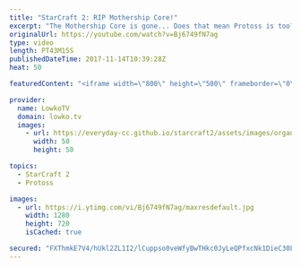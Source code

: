 ```yaml
---
title: "StarCraft 2: RIP Mothership Core!"
excerpt: "The Mothership Core is gone... Does that mean Protoss is too? Subscribe for more videos: http://lowko.tv/youtube More StarCraft 2 Commentary: https://goo.gl/XXpZvf  This is the first Grand Finals in the new patch of professional StarCraft 2. While the Mothership Core has been removed, a lot of additions"
originalUrl: https://youtube.com/watch?v=Bj6749fN7ag
type: video
length: PT43M15S
publishedDateTime: 2017-11-14T10:39:28Z
heat: 50

featuredContent: "<iframe width=\"800\" height=\"500\" frameborder=\"0\" src=\"https://www.youtube.com/embed/Bj6749fN7ag\" allow=\"accelerometer; autoplay; encrypted-media; gyroscope; picture-in-picture\" allowfullscreen></iframe>"

provider:
  name: LowkoTV
  domain: lowko.tv
  images:
    - url: https://everyday-cc.github.io/starcraft2/assets/images/organizations/lowko.tv-50x50.jpg
      width: 50
      height: 50

topics:
  - StarCraft 2
  - Protoss

images:
  - url: https://i.ytimg.com/vi/Bj6749fN7ag/maxresdefault.jpg
    width: 1280
    height: 720
    isCached: true

secured: "FXThmkE7V4/hUkl2ZL1I2/lCuppso0veWfyBwTHkc0JyLeQPfxcNk1DieC30LkyifUsOS6uDpfkQ0vBkvtiGyZF2DE+eG+RWb15dsbcwxIECFhjUGnPebfmPxvKUfq5O1XWRf3oK8X+gg8DrERZn+xCy2qf7LYDlWO3dUqAsSZs7o+BPc/PKJBq3Y3RhV/TJ/I6Qk6hp8rrhoCp4EpNIdOvLRXpskPj2x9QxCc5yFEj2IgVNfku1SRvft3BLY1i2nn/8fEqEK6NlKyLzRMpY1sHY6RnHaGigq7zJeZHB0gwpAl7u4mPahXnwXlEDYLWLE6zgOVCKLIJGyGlLCz5hUUMyVSqN7o331qh5RSd8tw5vCQaUzDlpq3fYcQQvJeYfWp6NWVVd99/PI/YLg4U4X7+jOWHMn/gzNqrMI3WEYK4=;C4x38n04NSV3pHx6BKsKGw=="
---
```



